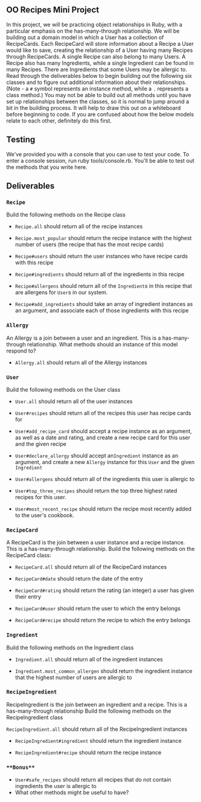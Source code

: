 ## OO Recipes Mini Project

In this project, we will be practicing object relationships in Ruby, with a particular emphasis on the has-many-through relationship.  We will be building out a domain model in which a User has a collection of RecipeCards. Each RecipeCard will store information about a Recipe a User would like to save, creating the relationship of a User having many Recipes through RecipeCards. A single Recipe can also belong to many Users.  A Recipe also has many Ingredients, while a single Ingredient can be found in many Recipes.  There are Ingredients that some Users may be allergic to.  Read through the deliverables below to begin building out the following six classes and to figure out additional information about their relationships.  (Note - a `#` symbol represents an instance method, while a `.` represents a class method.)  You may not be able to build out all methods until you have set up relationships between the classes, so it is normal to jump around a bit in the building process. It will help to draw this out on a whiteboard before beginning to code. If you are confused about how the below models relate to each other, definitely do this first.

## Testing

We've provided you with a console that you can use to test your code. To enter a console session, run ruby tools/console.rb. You'll be able to test out the methods that you write here.

## Deliverables

### `Recipe`
Build the following methods on the Recipe class

- `Recipe.all`
should return all of the recipe instances 

- `Recipe.most_popular`
should return the recipe instance with the highest number of users (the recipe that has the most recipe cards)

 - `Recipe#users` 
should return the user instances who have recipe cards with this recipe 

- `Recipe#ingredients`
should return all of the ingredients in this recipe

- `Recipe#allergens`
should return all of the `Ingredient`s in this recipe that are allergens for `User`s in our system.

- `Recipe#add_ingredients`
should take an array of ingredient instances as an argument, and associate each of those ingredients with this recipe

### `Allergy`
An Allergy is a join between a user and an ingredient.  This is a has-many-through relationship.  What methods should an instance of this model respond to?

- `Allergy.all`
should return all of the Allergy instances

### `User`
Build the following methods on the User class

- `User.all`
should return all of the user instances

- `User#recipes`
should return all of the recipes this user has recipe cards for

- `User#add_recipe_card`
should accept a recipe instance as an argument, as well as a date and rating, and create a new recipe card for this user and the given recipe

- `User#declare_allergy`
should accept an`Ingredient` instance as an argument, and create a new `Allergy` instance for this `User` and the given `Ingredient`

- `User#allergens`
should return all of the ingredients this user is allergic to

- `User#top_three_recipes`
should return the top three highest rated recipes for this user.

- `User#most_recent_recipe`
should return the recipe most recently added to the user's cookbook.

### `RecipeCard`
A RecipeCard is the join between a user instance and a recipe instance.  This is a has-many-through relationship.
Build the following methods on the RecipeCard class:  

- `RecipeCard.all`
should return all of the RecipeCard instances

- `RecipeCard#date`
should return the date of the entry

- `RecipeCard#rating`
should return the rating (an integer) a user has given their entry

- `RecipeCard#user`
should return the user to which the entry belongs

- `RecipeCard#recipe`
should return the recipe to which the entry belongs

### `Ingredient`
Build the following methods on the Ingredient class

- `Ingredient.all`
should return all of the ingredient instances

- `Ingredient.most_common_allergen`
should return the ingredient instance that the highest number of users are allergic to


### `RecipeIngredient`
RecipeIngredient is the join between an ingredient and a recipe.  This is a has-many-through relationship
Build the following methods on the RecipeIngredient class

`RecipeIngredient.all`
should return all of the RecipeIngredient instances 

- `RecipeIngredient#ingredient`
should return the ingredient instance

- `RecipeIngredient#recipe`
should return the recipe instance 

### `**Bonus**`
- `User#safe_recipes`
should return all recipes that do not contain ingredients the user is allergic to
- What other methods might be useful to have?
